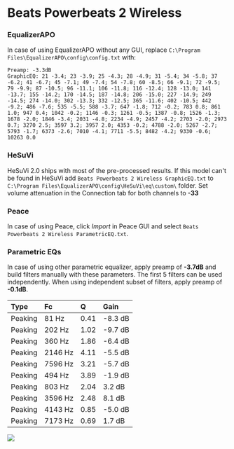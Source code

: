 # Beats Powerbeats 2 Wireless

### EqualizerAPO
In case of using EqualizerAPO without any GUI, replace `C:\Program Files\EqualizerAPO\config\config.txt`
with:
```
Preamp: -3.3dB
GraphicEQ: 21 -3.4; 23 -3.9; 25 -4.3; 28 -4.9; 31 -5.4; 34 -5.8; 37 -6.2; 41 -6.7; 45 -7.1; 49 -7.4; 54 -7.8; 60 -8.5; 66 -9.1; 72 -9.5; 79 -9.9; 87 -10.5; 96 -11.1; 106 -11.8; 116 -12.4; 128 -13.0; 141 -13.7; 155 -14.2; 170 -14.5; 187 -14.8; 206 -15.0; 227 -14.9; 249 -14.5; 274 -14.0; 302 -13.3; 332 -12.5; 365 -11.6; 402 -10.5; 442 -9.2; 486 -7.6; 535 -5.5; 588 -3.7; 647 -1.8; 712 -0.2; 783 0.8; 861 1.0; 947 0.4; 1042 -0.2; 1146 -0.3; 1261 -0.5; 1387 -0.8; 1526 -1.3; 1678 -2.0; 1846 -3.4; 2031 -4.8; 2234 -4.9; 2457 -4.2; 2703 -2.0; 2973 0.7; 3270 2.5; 3597 3.2; 3957 2.0; 4353 -0.2; 4788 -2.0; 5267 -2.7; 5793 -1.7; 6373 -2.6; 7010 -4.1; 7711 -5.5; 8482 -4.2; 9330 -0.6; 10263 0.0
```

### HeSuVi
HeSuVi 2.0 ships with most of the pre-processed results. If this model can't be found in HeSuVi add
`Beats Powerbeats 2 Wireless GraphicEQ.txt` to `C:\Program Files\EqualizerAPO\config\HeSuVi\eq\custom\` folder.
Set volume attenuation in the Connection tab for both channels to **-33**

### Peace
In case of using Peace, click *Import* in Peace GUI and select `Beats Powerbeats 2 Wireless ParametricEQ.txt`.

### Parametric EQs
In case of using other parametric equalizer, apply preamp of **-3.7dB** and build filters manually
with these parameters. The first 5 filters can be used independently.
When using independent subset of filters, apply preamp of **-0.1dB**.

| Type    | Fc      |    Q | Gain    |
|:--------|:--------|:-----|:--------|
| Peaking | 81 Hz   | 0.41 | -8.3 dB |
| Peaking | 202 Hz  | 1.02 | -9.7 dB |
| Peaking | 360 Hz  | 1.86 | -6.4 dB |
| Peaking | 2146 Hz | 4.11 | -5.5 dB |
| Peaking | 7596 Hz | 3.21 | -5.7 dB |
| Peaking | 494 Hz  | 3.89 | -1.9 dB |
| Peaking | 803 Hz  | 2.04 | 3.2 dB  |
| Peaking | 3596 Hz | 2.48 | 8.1 dB  |
| Peaking | 4143 Hz | 0.85 | -5.0 dB |
| Peaking | 7173 Hz | 0.69 | 1.7 dB  |

![](https://raw.githubusercontent.com/jaakkopasanen/AutoEq/master/results/rtings/sbaf-serious/Beats%20Powerbeats%202%20Wireless/Beats%20Powerbeats%202%20Wireless.png)